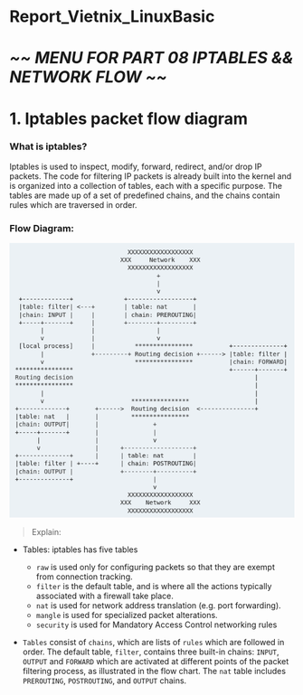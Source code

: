 # Report_Vietnix_LinuxBasic

# *~~ MENU FOR PART 08 IPTABLES && NETWORK FLOW ~~*

# 1. Iptables packet flow diagram

### What is iptables?

Iptables is used to inspect, modify, forward, redirect, and/or drop IP packets. The code for filtering IP packets is already built into the kernel and is organized into a collection of tables, each with a specific purpose. The tables are made up of a set of predefined chains, and the chains contain rules which are traversed in order.

### Flow Diagram:

!['Picture 01'](src/01.png)

> Explain:

* Tables: iptables has five tables
    * `raw` is used only for configuring packets so that they are exempt from connection tracking.
    * `filter` is the default table, and is where all the actions typically associated with a firewall take place.
    * `nat` is used for network address translation (e.g. port forwarding).
    * `mangle` is used for specialized packet alterations.
    * `security` is used for Mandatory Access Control networking rules

* `Tables` consist of `chains`, which are lists of `rules` which are followed in order. The default table, `filter`, contains three built-in chains: `INPUT`, `OUTPUT` and `FORWARD` which are activated at different points of the packet filtering process, as illustrated in the flow chart. The `nat` table includes `PREROUTING`, `POSTROUTING`, and `OUTPUT` chains. 